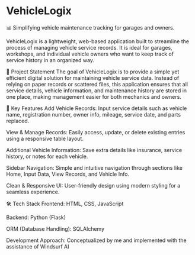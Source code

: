 # VehicleLogix
📊 Simplifying vehicle maintenance tracking for garages and owners.

VehicleLogix is a lightweight, web-based application built to streamline the process of managing vehicle service records. It is ideal for garages, workshops, and individual vehicle owners who want to keep track of service history in an organized way.

🎯 Project Statement
The goal of VehicleLogix is to provide a simple yet efficient digital solution for maintaining vehicle service data. Instead of relying on paper records or scattered files, this application ensures that all service details, vehicle information, and maintenance history are stored in one place, making management easier for both mechanics and owners.

🔑 Key Features
Add Vehicle Records: Input service details such as vehicle name, registration number, owner info, mileage, service date, and parts replaced.

View & Manage Records: Easily access, update, or delete existing entries using a responsive table layout.

Additional Vehicle Information: Save extra details like insurance, service history, or notes for each vehicle.

Sidebar Navigation: Simple and intuitive navigation through sections like Home, Input Data, View Records, and Vehicle Info.

Clean & Responsive UI: User-friendly design using modern styling for a seamless experience.

🛠 Tech Stack
Frontend: HTML, CSS, JavaScript

Backend: Python (Flask)

ORM (Database Handling): SQLAlchemy

Development Approach: Conceptualized by me and implemented with the assistance of Windsurf AI


